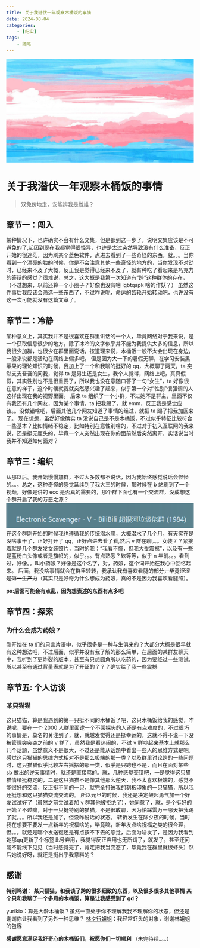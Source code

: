 ```yaml
---
title: 关于我潜伏一年观察木桶饭的事情
date: 2024-08-04
categories:
    - [纪实]
tags:
    - 随笔
---
```


![](./jiSiImg/trans3.jpg)

# 关于我潜伏一年观察木桶饭的事情

> 双兔傍地走，安能辨我是雌雄？

## 章节一：闯入

某种情况下，也许确实不会有什么交集，但是都到这一步了，说明交集应该是不可避免的了,起因到现在我都觉得很怪异，也许是太过突然导致没有什么准备，反正开始的很迷茫，因为刷某个蓝色软件，点进去看到了一些奇怪的东西，就。。。当你看到一个漂亮的脸的时候，你是不会注意其他一些奇怪的地方的，当你发现不对劲时，已经来不及了大概，反正我是觉得已经来不及了，就有种吃了看起来是巧克力的答辩的感觉？很难说，总之，这大概是我第一次知道有“跨”这种群体的存在，（不过想来，以前还算一个小圈子？好像也没有啥 lgbtqapk 啥的作妖？）
虽然这件事后我应该会筛选一些东西了，不过咋说呢，命运的齿轮开始转动吧，也许没有这一次可能就没有这篇文章了。

## 章节二：冷静

某种意义上，其实我并不是很喜欢在群里讲话的一个人，毕竟网络对于我来说，是一个获取信息很少的地方，除了冰冷的文字似乎并不能为我提供太多的信息，所以我很少加群，也很少在群里面说话，按道理来说，木桶饭一般不太会出现在身边，一般来说都是活动在网络上偏多吧。
但是因为大一下的暑假无聊，在学习安装黑苹果的理论知识的时候，我加上了一个和我聊的挺好的 qq，大概聊了两天，ta 突然支支吾吾的问我，觉得 ta 是男生还是女生，我个人觉得，网络上吧，真真假假，其实性别也不是很重要了，所以我也没在意随口答了一句“女生”，ta 好像很在意的样子，这个时候就我就突然感兴趣了起来，似乎第一个对“性别”很强调的人这样出现在我的视野里面。
后来 ta 组织了一个小群，不过她不是群主，里面不仅有我还有几个网友，因为某个事情，ta 把我踢了，就 emm，反正我是感觉应该。。没做错啥吧，后面其他几个网友知道了事情的经过，就把 ta 踢了把我加回来了。
现在想想，虽然好像确实 ta 没说自己是不是木桶饭，不过似乎特征比较符合一些基本？比如情绪不稳定，比如特别在意性别啥的，不过对于初入互联网的我来说，还是挺无厘头的，毕竟一个人突然出现在你的面前然后突然离开，实话说当时我并不知道如何面对？

## 章节三：编织

从那以后。我开始慢慢加群，不过大多数都不说话，因为我始终感觉说话会怪怪的。。。总之，这种奇怪的感觉延续到了我大三的时候，那时候在 b 站刷到了一个视频，好像是讲的 ecc 是否真的需要的，那个群下面也有一个交流群，没成想这个群开启了我的万恶之源？
![万恶之源](./jiSiImg/chatgruop.png)
在这个群刚开始的时候我也遵循我的传统潜水嘛，大概潜水了几个月，有天实在是没啥事干了，正好打开了 qq，正好点进去看了看,然后 v 群在聊。。。女装？？紧接着就是几个群友发女装照片，当时的我：“我看不懂，但我大受震撼”，以及有一些是蓝粉白头像或者是旗帜的，似乎。。。有点熟悉？欸等等，似乎 n 年前。。。看到过，好像。。叫小药娘？好像是这个名字，对，药娘，这个词开始在我心中回忆起来。
后面，我没啥事情就会在群里转转，~~我承认我有喜欢看腿的部分，毕竟涩涩是第一生产力~~（其实只是好奇为什么想成为药娘，真的不是因为我喜欢看腿照）。

**ps:后面可能会有点乱，因为想表述的东西有点多吧**

## 章节四：探索

### 为什么会成为药娘？

刚开始在 ta 们的只言片语中，似乎很多是一种与生俱来的？大部分大概是很早就有这种想法吧，不过后面，似乎并没有我了解的那么简单，在后面的某群友聊天中，我听到了更炸裂的版本，甚至有只想圆角所以吃药的，因为要经过一些测试，所以甚至有通过背量表就是为了开证的？？？确实给了我一些震撼

## 章节五: 个人访谈

### 某只猫猫

这只猫猫，算是我遇到的第一只挺不同的木桶饭了吧，这只木桶饭给我的感觉，咋说呢，要在一个 2000 人群里面逮一个不常探头的人还是有点难度的，不过很巧的事情是，莫名的关注到了，就，就越发觉得还是挺幸运的，这就不得不说一下没被管理突突突之前的 v 群了，虽然我是看热闹的，不过 v 群吵起来基本上就那么几个话题，虽然意义不是很大，不过还是能从话题中看出一些人的思维方式是吧。感觉这只猫猫的思维方式相对不是那么极端的那一类？以及群里讨论跨的一些问题时，这只猫猫似乎比较左右摇摆的那一类，似乎是只跨也不是，而且在面对某些 sb 做出的逆天事情时，就还是直接骂的。就，几种感觉交错吧，一是觉得这只猫猫情绪挺稳定的，二是这只猫猫不是像其他那么逆天，我不太喜欢极端的，感觉不能很好的交流，反正挺不同的一只，就完全打破我的刻板印象的一只猫猫，所以我还挺想和这只猫猫交流交流的。
所以元旦的时候，我还是决定鼓起勇气加一个好友试试好了（虽然之前尝试着加 v 群其他被拒绝了），她同意了，就，是个挺好的开始？不过嘛，对于一只挺特别的猫猫，不是很敢聊，因为怕踩雷万一哪天把我踢了就。。。所以我还是加了，但没咋说话的状态。
转折发生在除夕夜的时候，当时我在想要不要发一点新年的祝福啥的，毕竟嘛，新年发点啥祝福之类的很合理，但。。。就还是哪个发送键还是有点按不下去的感觉，后面为啥发了，是因为我看到她那qq更新了个标签此号弃用，我觉得反正弃用也无所谓了，就发了，甚至还问能不能线下见见（当时感觉完了，肯定把我当变态了，毕竟我在群里就很虾头）然后她说好呀，就还是挺出乎我意料的？

## 感谢

**特别鸣谢：**
**某只猫猫，和我谈了跨的很多细致的东西，以及很多很多其他事情**
**某个只和我聊了一个多月的木桶饭，算是让我感受到了 gd？**

yurikio：算是大龄木桶饭？虽然一直处于你不理解我我不理解你的状态，但还是谢谢你让我看到了另外一种思维？
[林夕行姐姐]()：我经常虾头的对象，谢谢林姐姐的包容

**感谢愿意满足我好奇心的木桶饭们，祝愿你们一切顺利**
（未完待续。。。）
